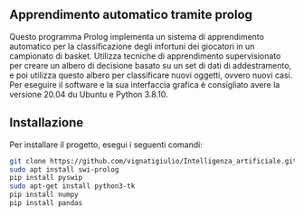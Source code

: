 ## Apprendimento automatico tramite prolog
Questo programma Prolog implementa un sistema di apprendimento automatico per la classificazione degli infortuni dei giocatori in un campionato di basket. 
Utilizza tecniche di apprendimento supervisionato per creare un albero di decisione basato su un set di dati di addestramento, 
e poi utilizza questo albero per classificare nuovi oggetti, ovvero nuovi casi.
Per eseguire il software e la sua interfaccia grafica è consigliato avere la versione 20.04 du Ubuntu e Python 3.8.10.
## Installazione
Per installare il progetto, esegui i seguenti comandi:
```bash
git clone https://github.com/vignatigiulio/Intelligenza_artificiale.git
sudo apt install swi-prolog
pip install pyswip
sudo apt-get install python3-tk
pip install numpy
pip install pandas
